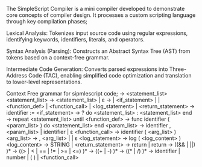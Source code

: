 The SimpleScript Compiler is a mini compiler developed to demonstrate core concepts of compiler design. It processes a custom scripting language through key compilation phases;

Lexical Analysis: Tokenizes input source code using regular expressions, identifying keywords, identifiers, literals, and operators.

Syntax Analysis (Parsing): Constructs an Abstract Syntax Tree (AST) from tokens based on a context-free grammar.

Intermediate Code Generation: Converts parsed expressions into Three-Address Code (TAC), enabling simplified code optimization and translation to lower-level representations.

Context Free grammar for sipmlescript code;
<program> → <statement_list>
<statement_list> → <statement> <statement_list> | ε
<statement> → <assignment>
 | <if_statement>
 | <loop>
 | <function_def>
 | <function_call>
 | <log_statement>
 | <return_statement>
<assignment> → identifier := <expression>
<if_statement> → ? <expression> do <statement_list> : <statement_list> end
<loop> → repeat <statement_list> until <expression>
<function_def> → func identifier ( <param_list> ) do <statement_list> end
<param_list> → identifier , <param_list> | identifier | ε
<function_call> → identifier ( <arg_list> )
<arg_list> → <expression> , <arg_list> | <expression> | ε
<log_statement> → log ( <log_content> )
<log_content> → STRING | <expression>
<return_statement> → return <expression> | return
<expression> → <comparison> ((&& | ||) <comparison>)*
<comparison> → <term> ((> | < | == | != | >= | <=) <term>)*
<term> → <factor> ((+ | -) <factor>)*
<factor> → <primary> ((* | /) <primary>)*
<primary> → identifier
 | number
 | ( <expression> )
 | <function_call>

